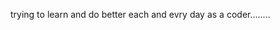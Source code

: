 trying to learn and do better each and evry day as a coder........


<!---
Bhavishya5002/Bhavishya5002 is a ✨ special ✨ repository because its `README.md` (this file) appears on your GitHub profile.
You can click the Preview link to take a look at your changes.
--->
